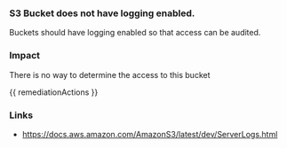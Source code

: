 
### S3 Bucket does not have logging enabled.


Buckets should have logging enabled so that access can be audited. 


### Impact
There is no way to determine the access to this bucket

<!-- DO NOT CHANGE -->
{{ remediationActions }}

### Links
- https://docs.aws.amazon.com/AmazonS3/latest/dev/ServerLogs.html
        